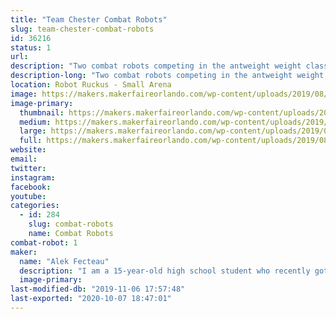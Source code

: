 ```yaml
---
title: "Team Chester Combat Robots"
slug: team-chester-combat-robots
id: 36216
status: 1
url: 
description: "Two combat robots competing in the antweight weight class."
description-long: "Two combat robots competing in the antweight weight class."
location: Robot Ruckus - Small Arena
image: https://makers.makerfaireorlando.com/wp-content/uploads/2019/08/Vert-and-Chester-1024x768.png
image-primary:
  thumbnail: https://makers.makerfaireorlando.com/wp-content/uploads/2019/08/Vert-and-Chester-150x150.png
  medium: https://makers.makerfaireorlando.com/wp-content/uploads/2019/08/Vert-and-Chester-300x225.png
  large: https://makers.makerfaireorlando.com/wp-content/uploads/2019/08/Vert-and-Chester-1024x768.png
  full: https://makers.makerfaireorlando.com/wp-content/uploads/2019/08/Vert-and-Chester.png
website: 
email: 
twitter: 
instagram: 
facebook: 
youtube: 
categories:
  - id: 284
    slug: combat-robots
    name: Combat Robots
combat-robot: 1
maker:
  name: "Alek Fecteau"
  description: "I am a 15-year-old high school student who recently got into robot combat."
  image-primary: 
last-modified-db: "2019-11-06 17:57:48"
last-exported: "2020-10-07 18:47:01"
---
```

